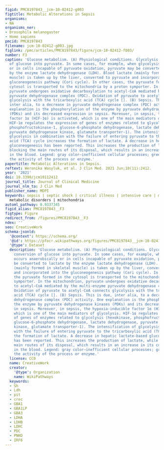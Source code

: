 ```yaml
---
figid: PMC8197843__jcm-10-02412-g003
figtitle: Metabolic Alterations in Sepsis
organisms:
- NA
organisms_ner:
- Drosophila melanogaster
- Homo sapiens
pmcid: PMC8197843
filename: jcm-10-02412-g003.jpg
figlink: /pmc/articles/PMC8197843/figure/jcm-10-02412-f003/
number: F3
caption: 'Glucose metabolism. (A) Physiological conditions. Glycolysis is the conversion
  of glucose into pyruvate. In some cases, for example, when glycolysis occurs anaerobically
  or in cells incapable of pyruvate oxidation, pyruvate may be converted to lactate
  by the enzyme lactate dehydrogenase (LDH). Blood lactate (mainly formed in skeletal
  muscle) is taken up by the liver, converted to pyruvate and incorporated into the
  gluconeogenesis pathway (Cori cycle). In other cases, the pyruvate formed in the
  cytosol is transported to the mitochondria by a proton symporter. In the mitochondrion,
  pyruvate undergoes oxidative decarboxylation to acetyl-CoA mediated by the multi-enzyme
  pyruvate dehydrogenase complex (PDC). Oxidation of pyruvate to acetyl-CoA connects
  glycolysis with the tricarboxylic acid (TCA) cycle []. (B) Sepsis. This is due,
  inter alia, to a decrease in pyruvate dehydrogenase complex (PDC) activity. One
  explanation is the phosphorylation of the enzyme by pyruvate dehydrogenase kinases
  (PDKs) and its decreased expression in sepsis. Moreover, in sepsis, the hypoxia-inducible
  factor 1α (HIF-1α) is activated, which is one of the main mediators of glycolysis.
  HIF-1α regulates the expression of genes of enzymes related to glycolysis (hexokinase,
  phosphofructokinase-1, glucose-6-phosphate dehydrogenase, lactate dehydrogenase,
  pyruvate dehydrogenase kinase, glutamate transporter-1). The intensification of
  glycolysis in combination with the failure of entering pyruvate to the tricarboxylic
  acid (TCA) cycle increases the formation of lactate. A decrease in hepatic lactate-based
  gluconeogenesis has been reported. This increases the production of lactate, while
  blocking the main routes of its disposal, which results in an increase in its concentration
  in the blood. Legend: gray color—inefficient cellular processes; green color—increasing
  the activity of the process or enzyme.'
papertitle: Metabolic Alterations in Sepsis.
reftext: Weronika Wasyluk, et al. J Clin Med. 2021 Jun;10(11):2412.
year: '2021'
doi: 10.3390/jcm10112412
journal_title: Journal of Clinical Medicine
journal_nlm_ta: J Clin Med
publisher_name: MDPI
keywords: sepsis | septic shock | critical illness | intensive care | metabolism |
  metabolic disorders | mitochondria
automl_pathway: 0.9337345
figid_alias: PMC8197843__F3
figtype: Figure
redirect_from: /figures/PMC8197843__F3
ndex: ''
seo: CreativeWork
schema-jsonld:
  '@context': https://schema.org/
  '@id': https://pfocr.wikipathways.org/figures/PMC8197843__jcm-10-02412-g003.html
  '@type': Dataset
  description: 'Glucose metabolism. (A) Physiological conditions. Glycolysis is the
    conversion of glucose into pyruvate. In some cases, for example, when glycolysis
    occurs anaerobically or in cells incapable of pyruvate oxidation, pyruvate may
    be converted to lactate by the enzyme lactate dehydrogenase (LDH). Blood lactate
    (mainly formed in skeletal muscle) is taken up by the liver, converted to pyruvate
    and incorporated into the gluconeogenesis pathway (Cori cycle). In other cases,
    the pyruvate formed in the cytosol is transported to the mitochondria by a proton
    symporter. In the mitochondrion, pyruvate undergoes oxidative decarboxylation
    to acetyl-CoA mediated by the multi-enzyme pyruvate dehydrogenase complex (PDC).
    Oxidation of pyruvate to acetyl-CoA connects glycolysis with the tricarboxylic
    acid (TCA) cycle []. (B) Sepsis. This is due, inter alia, to a decrease in pyruvate
    dehydrogenase complex (PDC) activity. One explanation is the phosphorylation of
    the enzyme by pyruvate dehydrogenase kinases (PDKs) and its decreased expression
    in sepsis. Moreover, in sepsis, the hypoxia-inducible factor 1α (HIF-1α) is activated,
    which is one of the main mediators of glycolysis. HIF-1α regulates the expression
    of genes of enzymes related to glycolysis (hexokinase, phosphofructokinase-1,
    glucose-6-phosphate dehydrogenase, lactate dehydrogenase, pyruvate dehydrogenase
    kinase, glutamate transporter-1). The intensification of glycolysis in combination
    with the failure of entering pyruvate to the tricarboxylic acid (TCA) cycle increases
    the formation of lactate. A decrease in hepatic lactate-based gluconeogenesis
    has been reported. This increases the production of lactate, while blocking the
    main routes of its disposal, which results in an increase in its concentration
    in the blood. Legend: gray color—inefficient cellular processes; green color—increasing
    the activity of the process or enzyme.'
  license: CC0
  name: CreativeWork
  creator:
    '@type': Organization
    name: WikiPathways
  keywords:
  - Sh
  - Ldh
  - pit
  - croc
  - GBA1
  - GBA1LP
  - GBA3
  - LDHA
  - LDHB
  - LDHC
  - PDC
  - PNKD
  - IRF6
---
```

